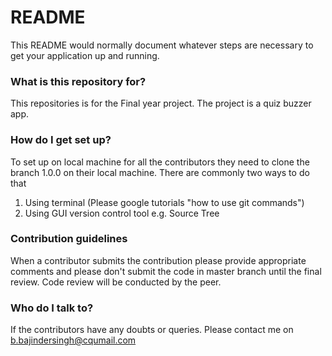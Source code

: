 # README #

This README would normally document whatever steps are necessary to get your application up and running.

### What is this repository for? ###

This repositories is for the Final year project.
The project is a quiz buzzer app.

### How do I get set up? ###

To set up on local machine for all the contributors they need to clone the branch 1.0.0 on their local machine. There are commonly two ways to do that
1. Using terminal (Please google tutorials "how to use git commands")
2. Using GUI version control tool e.g. Source Tree
### Contribution guidelines ###

When a contributor submits the contribution please provide appropriate comments and please don't submit the code in master branch until the final review.
Code review will be conducted by the peer.

### Who do I talk to? ###
If the contributors have any doubts or queries. Please contact me on b.bajindersingh@cqumail.com